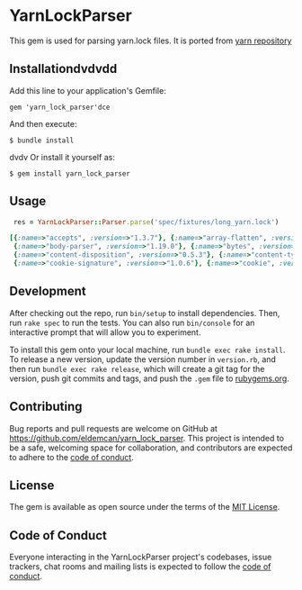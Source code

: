 # YarnLockParser

This gem is used for parsing yarn.lock files. It is ported from [yarn repository](https://github.com/yarnpkg/yarn/blob/master/src/lockfile/parse.js)

## Installationdvdvdd

Add this line to your application's Gemfile:

```rubyced
gem 'yarn_lock_parser'dce
```

And then execute:

    $ bundle install
dvdv
Or install it yourself as:

    $ gem install yarn_lock_parser

## Usage

```ruby
 res = YarnLockParser::Parser.parse('spec/fixtures/long_yarn.lock')

[{:name=>"accepts", :version=>"1.3.7"}, {:name=>"array-flatten", :version=>"1.1.1"},
 {:name=>"body-parser", :version=>"1.19.0"}, {:name=>"bytes", :version=>"3.1.0"},
 {:name=>"content-disposition", :version=>"0.5.3"}, {:name=>"content-type", :version=>"1.0.4"},
 {:name=>"cookie-signature", :version=>"1.0.6"}, {:name=>"cookie", :version=>"0.4.0"}, {:name=>"debug", :version=>"2.6.9"}, {:name=>"depd", :version=>"1.1.2"}, {:name=>"destroy", :version=>"1.0.4"}, {:name=>"ee-first", :version=>"1.1.1"}, {:name=>"encodeurl", :version=>"1.0.2"}, {:name=>"escape-html", :version=>"1.0.3"}, {:name=>"etag", :version=>"1.8.1"}, {:name=>"express", :version=>"4.17.1"}, {:name=>"finalhandler", :version=>"1.1.2"}, {:name=>"forwarded", :version=>"0.1.2"}, {:name=>"fresh", :version=>"0.5.2"}, {:name=>"http-errors", :version=>"1.7.2"}, {:name=>"http-errors", :version=>"1.7.3"}, {:name=>"iconv-lite", :version=>"0.4.24"}, {:name=>"inherits", :version=>"2.0.3"}, {:name=>"inherits", :version=>"2.0.4"}, {:name=>"ipaddr.js", :version=>"1.9.1"}, {:name=>"jquery", :version=>"3.4.0"}, {:name=>"media-typer", :version=>"0.3.0"}, {:name=>"merge-descriptors", :version=>"1.0.1"}, {:name=>"methods", :version=>"1.1.2"}, {:name=>"mime-db", :version=>"1.43.0"}, {:name=>"mime-types", :version=>"2.1.26"}, {:name=>"mime", :version=>"1.6.0"}, {:name=>"ms", :version=>"2.0.0"}, {:name=>"ms", :version=>"2.1.1"}, {:name=>"negotiator", :version=>"0.6.2"}, {:name=>"on-finished", :version=>"2.3.0"}, {:name=>"parseurl", :version=>"1.3.3"}, {:name=>"path-to-regexp", :version=>"0.1.7"}, {:name=>"proxy-addr", :version=>"2.0.6"}, {:name=>"qs", :version=>"6.7.0"}, {:name=>"range-parser", :version=>"1.2.1"}, {:name=>"raw-body", :version=>"2.4.0"}, {:name=>"safe-buffer", :version=>"5.1.2"}, {:name=>"safer-buffer", :version=>"2.1.2"}, {:name=>"send", :version=>"0.17.1"}, {:name=>"serve-static", :version=>"1.14.1"}, {:name=>"setprototypeof", :version=>"1.1.1"}, {:name=>"statuses", :version=>"1.5.0"}, {:name=>"toidentifier", :version=>"1.0.0"},...]
```

## Development

After checking out the repo, run `bin/setup` to install dependencies. Then, run `rake spec` to run the tests. You can also run `bin/console` for an interactive prompt that will allow you to experiment.

To install this gem onto your local machine, run `bundle exec rake install`. To release a new version, update the version number in `version.rb`, and then run `bundle exec rake release`, which will create a git tag for the version, push git commits and tags, and push the `.gem` file to [rubygems.org](https://rubygems.org).

## Contributing

Bug reports and pull requests are welcome on GitHub at https://github.com/eldemcan/yarn_lock_parser. This project is intended to be a safe, welcoming space for collaboration, and contributors are expected to adhere to the [code of conduct](https://github.com/eldemcan/yarn_lock_parser/blob/master/CODE_OF_CONDUCT.md).


## License

The gem is available as open source under the terms of the [MIT License](https://opensource.org/licenses/MIT).

## Code of Conduct

Everyone interacting in the YarnLockParser project's codebases, issue trackers, chat rooms and mailing lists is expected to follow the [code of conduct](https://github.com/[USERNAME]/yarn_lock_parser/blob/master/CODE_OF_CONDUCT.md).
